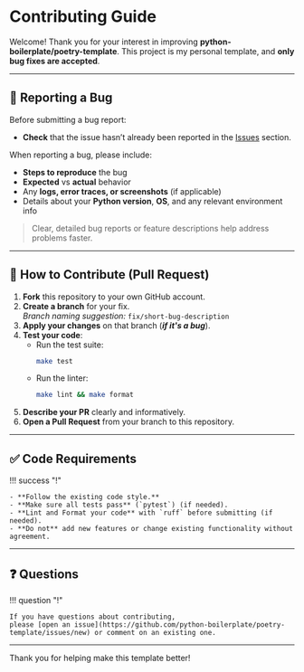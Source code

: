 # Contributing Guide

Welcome!
Thank you for your interest in improving **python-boilerplate/poetry-template**. This project is my personal template, and **only bug fixes are accepted**.

---

## 🐞 Reporting a Bug

Before submitting a bug report:

- **Check** that the issue hasn’t already been reported in the [Issues](https://github.com/python-boilerplate/poetry-template/issues) section.

When reporting a bug, please include:

- **Steps to reproduce** the bug
- **Expected** vs **actual** behavior
- Any **logs, error traces, or screenshots** (if applicable)
- Details about your **Python version**, **OS**, and any relevant environment info

> Clear, detailed bug reports or feature descriptions help address problems faster.

---

## 🔄 How to Contribute (Pull Request)

1. **Fork** this repository to your own GitHub account.
2. **Create a branch** for your fix.  
   _Branch naming suggestion:_ `fix/short-bug-description`
3. **Apply your changes** on that branch (**_if it's a bug_**).
4. **Test your code**:
    - Run the test suite:  
      ```bash
      make test
      ```
    - Run the linter:  
      ```bash
      make lint && make format
      ```
5. **Describe your PR** clearly and informatively.
6. **Open a Pull Request** from your branch to this repository.

---

## ✅ Code Requirements

!!! success "!"

    - **Follow the existing code style.**
    - **Make sure all tests pass** (`pytest`) (if needed).
    - **Lint and Format your code** with `ruff` before submitting (if needed).
    - **Do not** add new features or change existing functionality without agreement.

---

## ❓ Questions

!!! question "!"

    If you have questions about contributing,  
    please [open an issue](https://github.com/python-boilerplate/poetry-template/issues/new) or comment on an existing one.

---

Thank you for helping make this template better!